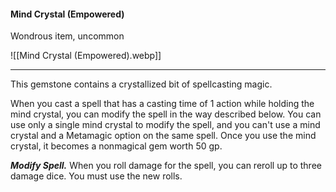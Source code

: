 #### Mind Crystal (Empowered)

Wondrous item, uncommon

![[Mind Crystal (Empowered).webp]]

---

This gemstone contains a crystallized bit of spellcasting magic.

When you cast a spell that has a casting time of 1 action while holding the mind crystal, you can modify the spell in the way described below. You can use only a single mind crystal to modify the spell, and you can't use a mind crystal and a Metamagic option on the same spell. Once you use the mind crystal, it becomes a nonmagical gem worth 50 gp.

***Modify Spell.*** When you roll damage for the spell, you can reroll up to three damage dice. You must use the new rolls.



